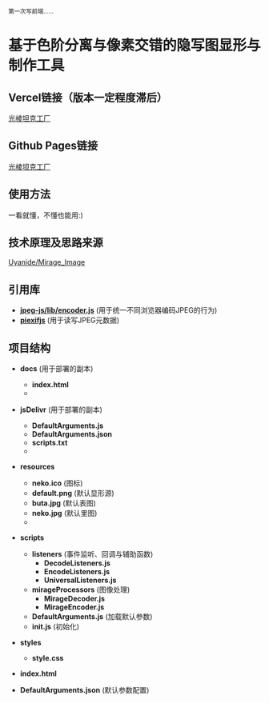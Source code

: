 <small> 第一次写前端…… </small>

# 基于色阶分离与像素交错的隐写图显形与制作工具

## Vercel链接（版本一定程度滞后）
[光棱坦克工厂](https://mirage-decode.vercel.app)

## Github Pages链接
[光棱坦克工厂](https://uyanide.github.io/Mirage_Decode/)

## 使用方法
一看就懂，不懂也能用:)

## 技术原理及思路来源
[Uyanide/Mirage_Image](https://github.com/Uyanide/Mirage_Image)

## 引用库
- **[jpeg-js/lib/encoder.js](https://github.com/jpeg-js/jpeg-js/blob/master/lib/encoder.js)** (用于统一不同浏览器编码JPEG的行为)
- **[piexifjs](https://github.com/hMatoba/piexifjs)** (用于读写JPEG元数据)

## 项目结构
- **docs** (用于部署的副本)
  - **index.html**
  - 
- **jsDelivr** (用于部署的副本)
  - **DefaultArguments.js**
  - **DefaultArguments.json**
  - **scripts.txt**
  - 
- **resources**
  - **neko.ico** (图标)
  - **default.png** (默认显形源)
  - **buta.jpg** (默认表图)
  - **neko.jpg** (默认里图)
  - 
- **scripts**
  - **listeners** (事件监听、回调与辅助函数)
    - **DecodeListeners.js**
    - **EncodeListeners.js**
    - **UniversalListeners.js**
  - **mirageProcessors** (图像处理)
    - **MirageDecoder.js**
    - **MirageEncoder.js**
  - **DefaultArguments.js** (加载默认参数)
  - **init.js** (初始化)

- **styles**
  - **style.css**

- **index.html**
- **DefaultArguments.json** (默认参数配置)
